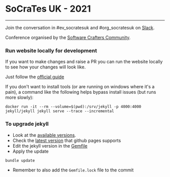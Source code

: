 # SoCraTes UK - 2021
--------------------

Join the conversation in #ev_socratesuk and #org_socratesuk on [Slack](http://slack.softwarecrafters.org/).

Conference organised by the [Software Crafters Community](https://www.softwarecrafters.org/).


### Run website locally for development

If you want to make changes and raise a PR you can run
the website locally to see how your changes will look like.

Just follow the [official guide](https://help.github.com/articles/setting-up-your-github-pages-site-locally-with-jekyll/)

If you don't want to install tools (or are running on windows where it's a pain), a command like the following helps bypass install issues (but runs more slowly):
```
docker run -it --rm --volume=$(pwd):/srv/jekyll -p 4000:4000 jekyll/jekyll jekyll serve --trace --incremental
```

### To upgrade jekyll

- Look at the [available versions](https://jekyllrb.com/news/releases/).
- Check the [latest version](https://pages.github.com/versions/) that github pages supports
- Edit the jekyll version in the [Gemfile](Gemfile)
- Apply the update
```
bundle update
```
- Remember to also add the `Gemfile.lock` file to the commit

